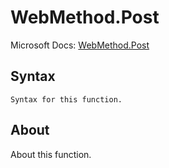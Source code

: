 # WebMethod.Post

Microsoft Docs: [WebMethod.Post](https://docs.microsoft.com/en-us/powerquery-m/webmethod-post)

## Syntax

```
Syntax for this function.
```

## About

About this function.

